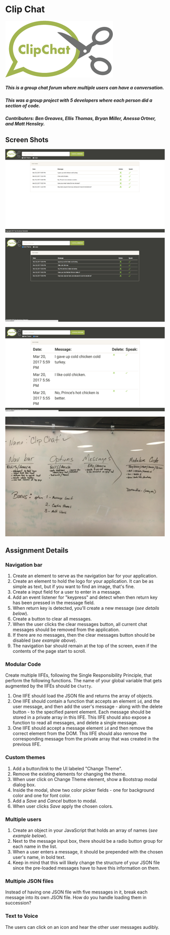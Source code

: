 # Clip Chat


![Logo](https://raw.githubusercontent.com/nss-evening-cohort-05/chatty-knockout-generals/master/ClipChat-logo.png "Logo")



##### This is a group chat forum where multiple users can have a conversation. 
##### This was a group project with 5 developers where each person did a section of code. 
##### Contributers: Ben Greaves, Ellis Thomas, Bryan Miller, Anessa Ortner, and Matt Hensley.

## Screen Shots

![Screen Shot](https://raw.githubusercontent.com/nss-evening-cohort-05/chatty-knockout-generals/master/screenshot.jpg "Screen Shot")

![Screen Shot](https://raw.githubusercontent.com/nss-evening-cohort-05/chatty-knockout-generals/master/inverse.jpg "Inverse")

![Screen SHot](https://raw.githubusercontent.com/nss-evening-cohort-05/chatty-knockout-generals/master/Largetext.jpg "Large Text")

![Planning Board](https://raw.githubusercontent.com/nss-evening-cohort-05/chatty-knockout-generals/master/planningboard.JPG "Planning Board")


## Assignment Details 


### Navigation bar

1. Create an element to serve as the navigation bar for your application.
1. Create an element to hold the logo for your application. It can be as simple as text, but if you want to find an image, that's fine.
1. Create a input field for a user to enter in a message.
1. Add an event listener for "keypress" and detect when then return key has been pressed in the message field.
1. When return key is detected, you'll create a new message (*see details below*).
1. Create a button to clear all messages.
1. When the user clicks the clear messages button, all current chat messages should be removed from the application.
1. If there are no messages, then the clear messages button should be disabled (*see example above*).
1. The navigation bar should remain at the top of the screen, even if the contents of the page start to scroll.


### Modular Code

Create multiple IIFEs, following the Single Responsibility Principle, that perform the following functions. The name of your global variable that gets augmented by the IIFEs should be `Chatty`.

1. One IIFE should load the JSON file and returns the array of objects.
1. One IIFE should contain a function that accepts an element `id`, and the user message, and then add the user's message - along with the delete button - to the specified parent element. Each message should be stored in a private array in this IIFE. This IIFE should also expose a function to read all messages, and delete a single message.
1. One IIFE should accept a message element `id` and then remove the correct element from the DOM. This IIFE should also remove the corresponding message from the private array that was created in the previous IIFE.

### Custom themes

1. Add a button/link to the UI labeled "Change Theme".
1. Remove the existing elements for changing the theme.
1. When user click on Change Theme element, show a Bootstrap modal dialog box.
1. Inside the modal, show two color picker fields - one for background color and one for font color.
1. Add a *Save* and *Cancel* button to modal.
1. When user clicks *Save* apply the chosen colors.

### Multiple users

1. Create an object in your JavaScript that holds an array of names (*see example below*).
1. Next to the message input box, there should be a radio button group for each name in the list.
1. When a user enters a message, it should be prepended with the chosen user's name, in bold text.
1. Keep in mind that this will likely change the structure of your JSON file since the pre-loaded messages have to have this information on them.

### Multiple JSON files

Instead of having one JSON file with five messages in it, break each message into its own JSON file. How do you handle loading them in succession?

### Text to Voice

The users can click on an icon and hear the other user messages audibly. 


